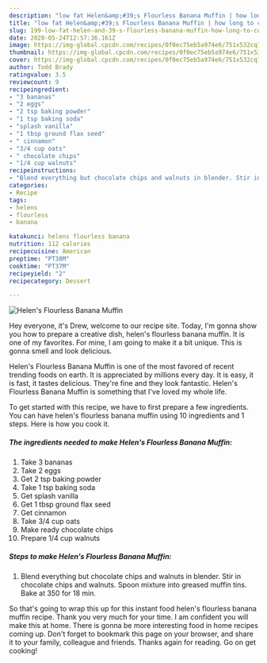 ```yaml
---
description: "low fat Helen&amp;#39;s Flourless Banana Muffin | how long to cook Helen&amp;#39;s Flourless Banana Muffin"
title: "low fat Helen&amp;#39;s Flourless Banana Muffin | how long to cook Helen&amp;#39;s Flourless Banana Muffin"
slug: 199-low-fat-helen-and-39-s-flourless-banana-muffin-how-long-to-cook-helen-and-39-s-flourless-banana-muffin
date: 2020-05-24T12:57:36.161Z
image: https://img-global.cpcdn.com/recipes/0f0ec75eb5a974e6/751x532cq70/helens-flourless-banana-muffin-recipe-main-photo.jpg
thumbnail: https://img-global.cpcdn.com/recipes/0f0ec75eb5a974e6/751x532cq70/helens-flourless-banana-muffin-recipe-main-photo.jpg
cover: https://img-global.cpcdn.com/recipes/0f0ec75eb5a974e6/751x532cq70/helens-flourless-banana-muffin-recipe-main-photo.jpg
author: Todd Brady
ratingvalue: 3.5
reviewcount: 9
recipeingredient:
- "3 bananas"
- "2 eggs"
- "2 tsp baking powder"
- "1 tsp baking soda"
- "splash vanilla"
- "1 tbsp ground flax seed"
- " cinnamon"
- "3/4 cup oats"
- " chocolate chips"
- "1/4 cup walnuts"
recipeinstructions:
- "Blend everything but chocolate chips and walnuts in blender. Stir in chocolate chips and walnuts. Spoon mixture into greased muffin tins. Bake at 350 for 18 min."
categories:
- Recipe
tags:
- helens
- flourless
- banana

katakunci: helens flourless banana 
nutrition: 112 calories
recipecuisine: American
preptime: "PT38M"
cooktime: "PT37M"
recipeyield: "2"
recipecategory: Dessert

---
```



![Helen&#39;s Flourless Banana Muffin](https://img-global.cpcdn.com/recipes/0f0ec75eb5a974e6/751x532cq70/helens-flourless-banana-muffin-recipe-main-photo.jpg)

Hey everyone, it's Drew, welcome to our recipe site. Today, I'm gonna show you how to prepare a creative dish, helen&#39;s flourless banana muffin. It is one of my favorites. For mine, I am going to make it a bit unique. This is gonna smell and look delicious.



Helen&#39;s Flourless Banana Muffin is one of the most favored of recent trending foods on earth. It is appreciated by millions every day. It is easy, it is fast, it tastes delicious. They're fine and they look fantastic. Helen&#39;s Flourless Banana Muffin is something that I've loved my whole life.


To get started with this recipe, we have to first prepare a few ingredients. You can have helen&#39;s flourless banana muffin using 10 ingredients and 1 steps. Here is how you cook it.

<!--inarticleads1-->

##### The ingredients needed to make Helen&#39;s Flourless Banana Muffin:

1. Take 3 bananas
1. Take 2 eggs
1. Get 2 tsp baking powder
1. Take 1 tsp baking soda
1. Get splash vanilla
1. Get 1 tbsp ground flax seed
1. Get  cinnamon
1. Take 3/4 cup oats
1. Make ready  chocolate chips
1. Prepare 1/4 cup walnuts




<!--inarticleads2-->

##### Steps to make Helen&#39;s Flourless Banana Muffin:

1. Blend everything but chocolate chips and walnuts in blender. Stir in chocolate chips and walnuts. Spoon mixture into greased muffin tins. Bake at 350 for 18 min.




So that's going to wrap this up for this instant food helen&#39;s flourless banana muffin recipe. Thank you very much for your time. I am confident you will make this at home. There is gonna be more interesting food in home recipes coming up. Don't forget to bookmark this page on your browser, and share it to your family, colleague and friends. Thanks again for reading. Go on get cooking!
